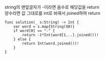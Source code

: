 string의 맨앞글자가 -이라면 음수로 해당값을 return   
양수라면 값 그대로를 int로 바꿔서 joined하여 return   

```
func solution(_ s:String) -> Int {
    var word = s.map{String($0)}
    if word[0] == "-" {
        return -1*Int(word[1...].joined())!
    } else {
        return Int(word.joined())!
    }
}
```
